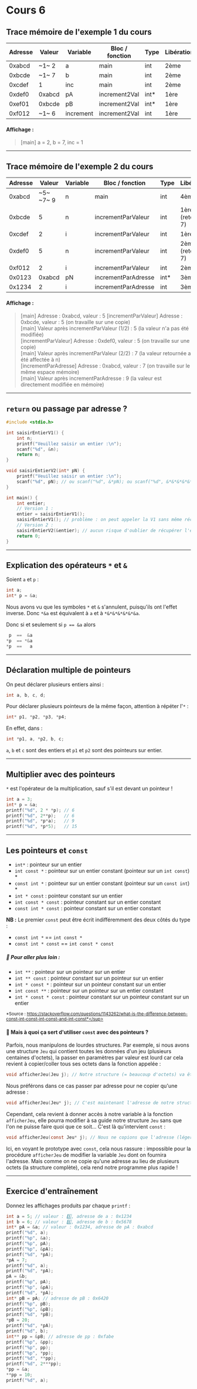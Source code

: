 # Cours 6 
## Trace mémoire de l'exemple 1 du cours

| Adresse    | Valeur    | Variable   | Bloc / fonction | Type    | Libération     |
|------------|-----------|------------|-----------------|---------|----------------|
| 0xabcd     | ~1~ 2     | a          | main            | int     | 2ème           |
| 0xbcde     | ~1~ 7     | b          | main            | int     | 2ème           |
| 0xcdef     | 1         | inc        | main            | int     | 2ème           |
| 0xdef0     | 0xabcd    | pA         | increment2Val   | int*    | 1ère           |
| 0xef01     | 0xbcde    | pB         | increment2Val   | int*    | 1ère           |
| 0xf012     | ~1~ 6     | increment  | increment2Val   | int     | 1ère           |

#### Affichage :

> [main] a = 2, b = 7, inc = 1

---

## Trace mémoire de l'exemple 2 du cours

| Adresse    | Valeur    | Variable   | Bloc / fonction        | Type    | Libération        |
|------------|-----------|------------|------------------------|---------|-------------------|
| 0xabcd     | ~5~ ~7~ 9 | n          | main                   | int     | 4ème              |
| 0xbcde     | 5         | n          | incrementParValeur     | int     | 1ère (retourne 7) |
| 0xcdef     | 2         | i          | incrementParValeur     | int     | 1ère              |
| 0xdef0     | 5         | n          | incrementParValeur     | int     | 2ème (retourne 7) |
| 0xf012     | 2         | i          | incrementParValeur     | int     | 2ème              |
| 0x0123     | 0xabcd    | pN         | incrementParAdresse    | int*    | 3ème              |
| 0x1234     | 2         | i          | incrementParAdresse    | int     | 3ème              |

#### Affichage :

> [main] Adresse : 0xabcd, valeur : 5
> [incrementParValeur] Adresse : 0xbcde, valeur : 5 (on travaille sur une copie)<br>
> [main] Valeur après incrementParValeur (1/2) : 5 (la valeur n'a pas été modifiée)<br>
> [incrementParValeur] Adresse : 0xdef0, valeur : 5 (on travaille sur une copie)<br>
> [main] Valeur après incrementParValeur (2/2) : 7 (la valeur retournée a été affectée à n)<br>
> [incrementParAdresse] Adresse : 0xabcd, valeur : 7 (on travaille sur le même espace mémoire)<br>
> [main] Valeur après incrementParAdresse : 9 (la valeur est directement modifiée en mémoire)

---

## `return` ou passage par adresse ?

```C
#include <stdio.h>

int saisirEntierV1() {
    int n;
    printf("Veuillez saisir un entier :\n");
    scanf("%d", &n);
    return n;
}

void saisirEntierV2(int* pN) {
    printf("Veuillez saisir un entier :\n");
    scanf("%d", pN); // ou scanf("%d", &*pN); ou scanf("%d", &*&*&*&*&*&*&*pN); (& et * s'annulent)
}

int main() {
    int entier;
    // Version 1 :
    entier = saisirEntierV1();
    saisirEntierV1(); // problème : on peut appeler la V1 sans même récupérer la valeur retournée. INUTILE.
    // Version 2 :
    saisirEntierV2(&entier); // aucun risque d'oublier de récupérer l'entier
    return 0;
}
```

---

## Explication des opérateurs `*` et `&`

Soient `a` et `p` :
```C
int a;
int* p = &a;
```

Nous avons vu que les symboles `*` et `&` s'annulent, puisqu'ils ont l'effet inverse.
Donc `*&a` est équivalent à `a` et à `*&*&*&*&*&*&a`.

Donc si et seulement si `p == &a` alors
```C
 p  ==  &a
*p  == *&a
*p  ==   a
```

---

## Déclaration multiple de pointeurs

On peut déclarer plusieurs entiers ainsi :

```C
int a, b, c, d;
```

Pour déclarer plusieurs pointeurs de la même façon, attention à répéter l'`*` :
```C
int* p1, *p2, *p3, *p4;
```

En effet, dans :
```C
int *p1, a, *p2, b, c;
```
`a`, `b` et `c` sont des entiers et `p1` et `p2` sont des pointeurs sur entier.  

---

## Multiplier avec des pointeurs

`*` est l'opérateur de la multiplication, sauf s'il est devant un pointeur !

```C
int a = 3;
int* p = &a;
printf("%d", 2 * *p); // 6
printf("%d", 2**p);   // 6
printf("%d", *p*a);   // 9
printf("%d", *p*5);   // 15
```

---

## Les pointeurs et `const`

- `int*` : pointeur sur un entier
- `int const *` : pointeur sur un entier constant (pointeur sur un `int const`) \*
- `const int *` : pointeur sur un entier constant (pointeur sur un `const int`) \*
- `int * const` : pointeur constant sur un entier
- `int const * const` : pointeur constant sur un entier constant
- `const int * const` : pointeur constant sur un entier constant

**NB :** Le premier `const` peut être écrit indifféremment des deux côtés du type :
- `const int *` == `int const *`
- `const int * const` == `int const * const`

##### 🤯 Pour aller plus loin :

- `int **` : pointeur sur un pointeur sur un entier
- `int ** const` : pointeur constant sur un pointeur sur un entier
- `int * const *` : pointeur sur un pointeur constant sur un entier
- `int const **` : pointeur sur un pointeur sur un entier constant
- `int * const * const` : pointeur constant sur un pointeur constant sur un entier

<sup>*Source : https://stackoverflow.com/questions/1143262/what-is-the-difference-between-const-int-const-int-const-and-int-const*</sup>

#### 🤔 Mais à quoi ça sert d'utiliser `const` avec des pointeurs ?

Parfois, nous manipulons de lourdes structures. Par exemple, si nous avons une structure `Jeu` qui contient toutes les données d'un jeu (plusieurs centaines d'octets), la passer en paramètres par valeur est lourd car cela revient à copier/coller tous ses octets dans la fonction appelée :
```C
void afficherJeu(Jeu j); // Notre structure (= beaucoup d'octets) va être copiée dans j au moment de l'appel
```

Nous préférons dans ce cas passer par adresse pour ne copier qu'une adresse :
```C
void afficherJeu(Jeu* j); // C'est maintenant l'adresse de notre structure va être copiée dans j au moment de l'appel (beaucoup moins lourd)
```

Cependant, cela revient à donner accès à notre variable à la fonction `afficherJeu`, elle pourra modifier à sa guide notre structure `Jeu` sans que l'on ne puisse faire quoi que ce soit... C'est là qu'intervient `const` :
```C
void afficherJeu(const Jeu* j); // Nous ne copions que l'adresse (léger) de notre structure, il s'agit donc d'un passage par adresse, mais la fonction ne pourra pas modifier notre structure Jeu grâce au const !
```

Ici, en voyant le prototype avec `const`, cela nous rassure : impossible pour la procédure `afficherJeu` de modifier la variable `Jeu` dont on fournira l'adresse. Mais comme on ne copie qu'une adresse au lieu de plusieurs octets (la structure complète), cela rend notre programme plus rapide !

--- 

## Exercice d'entraînement

Donnez les affichages produits par chaque `printf` :

```C
int a = 5; // valeur : 5️⃣, adresse de a : 0x1234
int b = 6; // valeur : 6️⃣, adresse de b : 0x5678
int* pA = &a; // valeur : 0x1234, adresse de pA : 0xabcd
printf("%d", a);
printf("%p", &a);
printf("%p", pA);
printf("%p", &pA);
printf("%d", *pA);
*pA = 7;
printf("%d", a);
printf("%d", *pA);
pA = &b;
printf("%p", pA);
printf("%p", &pA);
printf("%d", *pA);
int* pB = pA; // adresse de pB : 0x6420
printf("%p", pB);
printf("%p", &pB);
printf("%d", *pB);
*pB = 20;
printf("%d", *pA);
printf("%d", b);
int** pp = &pB; // adresse de pp : 0xfabe
printf("%p", &pp);
printf("%p", pp);
printf("%p", *pp);
printf("%d", **pp);
printf("%d", 2***pp);
*pp = &a;
**pp = 10;
printf("%d", a);
```

